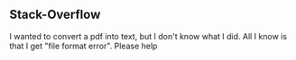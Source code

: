 ## Stack-Overflow

I wanted to convert a pdf into text, but I don't know what I did. All I know is that I get "file format error". Please help
